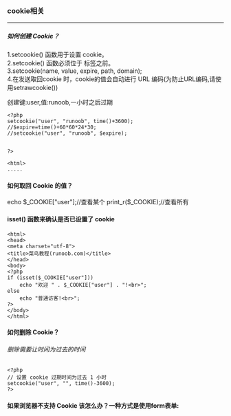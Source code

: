 ### cookie相关
---
##### 如何创建 Cookie？
1.setcookie() 函数用于设置 cookie。  
2.setcookie() 函数必须位于 <html> 标签之前。  
3.setcookie(name, value, expire, path, domain);  
4.在发送取回cookie 时，cookie的值会自动进行 URL 编码(为防止URL编码,请使用setrawcookie())

创建键:user,值:runoob,一小时之后过期
```
<?php
setcookie("user", "runoob", time()+3600);
//$expire=time()+60*60*24*30;
//setcookie("user", "runoob", $expire);


?>

<html>
.....
```

#### 如何取回 Cookie 的值？
echo $_COOKIE["user"];//查看某个  
print_r($_COOKIE);//查看所有
#### isset() 函数来确认是否已设置了 cookie  
```
<html>
<head>
<meta charset="utf-8">
<title>菜鸟教程(runoob.com)</title>
</head>
<body>
<?php
if (isset($_COOKIE["user"]))
    echo "欢迎 " . $_COOKIE["user"] . "!<br>";
else
    echo "普通访客!<br>";
?>
</body>
</html>

```
#### 如何删除 Cookie？
###### 删除需要让时间为过去的时间
```
<?php
// 设置 cookie 过期时间为过去 1 小时
setcookie("user", "", time()-3600);
?>
```

#### 如果浏览器不支持 Cookie 该怎么办？一种方式是使用form表单: